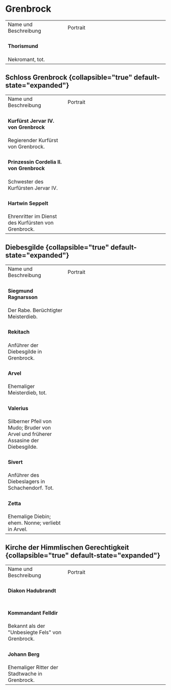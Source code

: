 # Grenbrock

<table>
<tr><td>Name und Beschreibung</td><td width="300">Portrait</td></tr>
<tr><td><h4>Thorismund</h4> Nekromant, tot.</td><td width="300"><img src="thorismund.png" alt="" /></td></tr>
</table>

## Schloss Grenbrock {collapsible="true" default-state="expanded"}

<table>
<tr><td>Name und Beschreibung</td><td width="300">Portrait</td></tr>
<tr><td><h4>Kurfürst Jervar IV. von Grenbrock</h4> Regierender Kurfürst von Grenbrock.</td><td width="300"><img src="jervar.png" alt="" /></td></tr>
<tr><td><h4>Prinzessin Cordelia II. von Grenbrock</h4> Schwester des Kurfürsten Jervar IV.</td><td width="300"><img src="" alt="" /></td></tr>
<tr><td><h4>Hartwin Seppelt</h4> Ehrenritter im Dienst des Kurfürsten von Grenbrock.</td><td width="300"><img src="hartwin.png" alt="" /></td></tr>
</table>

## Diebesgilde {collapsible="true" default-state="expanded"}

<table>
<tr><td>Name und Beschreibung</td><td width="300">Portrait</td></tr>
<tr><td><h4>Siegmund Ragnarsson</h4> Der Rabe. Berüchtigter Meisterdieb.</td><td width="300"><img src="siegmund.jpg" alt="" /></td></tr>
<tr><td><h4>Rekitach</h4> Anführer der Diebesgilde in Grenbrock.</td><td width="300"><img src="" alt="" /></td></tr>
<tr><td><h4>Arvel</h4> Ehemaliger Meisterdieb, tot.</td><td width="300"></td></tr>
<tr><td><h4>Valerius</h4> Silberner Pfeil von Mudo; Bruder von Arvel und früherer Assasine der Diebesgilde.</td><td width="300"><img src="valerius.png" alt="" /></td></tr>
<tr><td><h4>Sivert</h4> Anführer des Diebeslagers in Schachendorf. Tot.</td><td width="300"><img src="sivert.png" alt="" /></td></tr>
<tr><td><h4>Zetta</h4> Ehemalige Diebin; ehem. Nonne; verliebt in Arvel.</td><td width="300"><img src="zetta.png" alt="" /></td></tr>
</table>

## Kirche der Himmlischen Gerechtigkeit {collapsible="true" default-state="expanded"}

<table>
<tr><td>Name und Beschreibung</td><td width="300">Portrait</td></tr>
<tr><td><h4>Diakon Hadubrandt</h4></td><td width="300"><img src="hadubrand.png" alt="" /></td></tr>
<!--<tr><td><h4>Schwester Rosalinde</h4> Scheinheilige Nonne in der Kathedrale von Grenbrock. Aktiv in der Diebesgilde.</td><td width="300"><img src="rosalinde.png" alt="" /></td></tr>-->
<tr><td><h4>Kommandant Felldir</h4> Bekannt als der "Unbesiegte Fels" von Grenbrock.</td><td width="300"><img src="felldir.png" alt="" /></td></tr>
<tr><td><h4>Johann Berg</h4> Ehemaliger Ritter der Stadtwache in Grenbrock.</td><td width="300"><img src="johann.png" alt="" /></td></tr>
</table>
